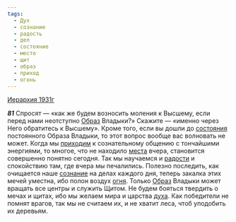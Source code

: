 ```yaml
---
tags:
  - Дух
  - сознание
  - радость
  - дел
  - состояние
  - место
  - щит
  - образ
  - приход
  - огонь
---
```


[Иерархия 1931г](/agni/1931)

___81___
Спросят — «как же будем возносить моления к Высшему, если перед нами неотступно [Образ](/tag/#образ) Владыки?» Скажите — «именно через Него обратитесь к Высшему». Кроме того, если вы дошли до [состояния](/tag/#состояние) постоянного Образа Владыки, то этот вопрос вообще вас волновать не может. Когда мы [приходим](/tag/#приход) к сознательному общению с тончайшими энергиями, то многое, что не находило [места](/tag/#место) вчера, становится совершенно понятно сегодня. Так мы научаемся и [радости](/tag/#радость) и спокойствию там, где вчера мы печалились. Полезно последить, как очищается наше [сознание](/tag/#сознание) на делах каждого дня, теперь закалка этих мечей уместна, ибо полон воздух [огня](/tag/#огонь). Только [Образ](/tag/#образ) Владыки может вращать все центры и служить Щитом. Не будем бояться твердить о мечах и щитах, ибо мы желаем мира и царства [духа](/tag/#Дух). Как победители не помнят врагов, так мы не считаем их, и не хватит леса, чтоб уподобить их деревьям.   


